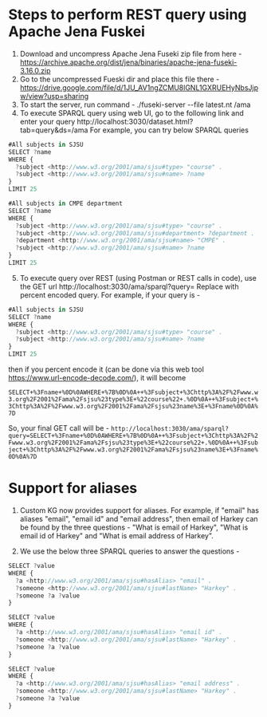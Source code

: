 # Steps to perform REST query using Apache Jena Fuskei

1. Download and uncompress Apache Jena Fuseki zip file from here - https://archive.apache.org/dist/jena/binaries/apache-jena-fuseki-3.16.0.zip
2. Go to the uncompressed Fueski dir and place this file there - https://drive.google.com/file/d/1JU_AV1ngZCMU8lGNL1GXRUEHyNbsJjpw/view?usp=sharing
3. To start the server, run command - ./fuseki-server --file latest.nt /ama
4. To execute SPARQL query using web UI, go to the following link and enter your query http://localhost:3030/dataset.html?tab=query&ds=/ama
For example, you can try below SPARQL queries
```javascript
#All subjects in SJSU
SELECT ?name 
WHERE {
  ?subject <http://www.w3.org/2001/ama/sjsu#type> "course" .
  ?subject <http://www.w3.org/2001/ama/sjsu#name> ?name
}
LIMIT 25
```


```javascript
#All subjects in CMPE department
SELECT ?name 
WHERE {
  ?subject <http://www.w3.org/2001/ama/sjsu#type> "course" .
  ?subject <http://www.w3.org/2001/ama/sjsu#department> ?department .
  ?department <http://www.w3.org/2001/ama/sjsu#name> "CMPE" .
  ?subject <http://www.w3.org/2001/ama/sjsu#name> ?name
}
LIMIT 25
```

5. To execute query over REST (using Postman or REST calls in code), use the GET url http://localhost:3030/ama/sparql?query=<your-query>
Replace <your-query> with percent encoded query. For example, if your query is - 
  
```javascript
#All subjects in SJSU
SELECT ?name 
WHERE {
  ?subject <http://www.w3.org/2001/ama/sjsu#type> "course" .
  ?subject <http://www.w3.org/2001/ama/sjsu#name> ?name
}
LIMIT 25
```
then if you percent encode it (can be done via this web tool https://www.url-encode-decode.com/), it will become 

 `
SELECT+%3Fname+%0D%0AWHERE+%7B%0D%0A++%3Fsubject+%3Chttp%3A%2F%2Fwww.w3.org%2F2001%2Fama%2Fsjsu%23type%3E+%22course%22+.%0D%0A++%3Fsubject+%3Chttp%3A%2F%2Fwww.w3.org%2F2001%2Fama%2Fsjsu%23name%3E+%3Fname%0D%0A%7D
 `

So, your final GET call will be  -
 `http://localhost:3030/ama/sparql?query=SELECT+%3Fname+%0D%0AWHERE+%7B%0D%0A++%3Fsubject+%3Chttp%3A%2F%2Fwww.w3.org%2F2001%2Fama%2Fsjsu%23type%3E+%22course%22+.%0D%0A++%3Fsubject+%3Chttp%3A%2F%2Fwww.w3.org%2F2001%2Fama%2Fsjsu%23name%3E+%3Fname%0D%0A%7D`
 
 
# Support for aliases
1. Custom KG now provides support for aliases. For example, if "email" has aliases "email", "email id" and "email address", then email of Harkey can be found by the three questions -
"What is email of Harkey", 
"What is email id of Harkey" and
"What is email address of Harkey".

2. We use the below three SPARQL queries to answer the questions - 
```javascript
SELECT ?value 
WHERE {
  ?a <http://www.w3.org/2001/ama/sjsu#hasAlias> "email" .
  ?someone <http://www.w3.org/2001/ama/sjsu#lastName> "Harkey" .
  ?someone ?a ?value
}
```

```javascript
SELECT ?value 
WHERE {
  ?a <http://www.w3.org/2001/ama/sjsu#hasAlias> "email id" .
  ?someone <http://www.w3.org/2001/ama/sjsu#lastName> "Harkey" .
  ?someone ?a ?value
}
```

```javascript
SELECT ?value 
WHERE {
  ?a <http://www.w3.org/2001/ama/sjsu#hasAlias> "email address" .
  ?someone <http://www.w3.org/2001/ama/sjsu#lastName> "Harkey" .
  ?someone ?a ?value
}
```
